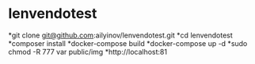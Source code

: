 # lenvendotest
*git clone git@github.com:ailyinov/lenvendotest.git
*cd lenvendotest
*composer install
*docker-compose build
*docker-compose up -d
*sudo chmod -R 777 var public/img
*http://localhost:81
